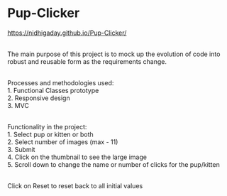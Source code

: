 # Pup-Clicker

https://nidhigaday.github.io/Pup-Clicker/

<br>The main purpose of this project is to mock up the evolution of code into robust and reusable form as the requirements change.

<br>Processes and methodologies used:
<br>1. Functional Classes prototype 
<br>2. Responsive design
<br>3. MVC

<br>Functionality in the project:
<br>1. Select pup or kitten or both 
<br>2. Select number of images (max - 11)
<br>3. Submit
<br>4. Click on the thumbnail to see the large image 
<br>5. Scroll down to change the name or number of clicks for the pup/kitten

<br>Click on Reset to reset back to all initial values

